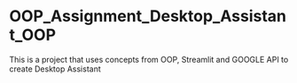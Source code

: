 # OOP_Assignment_Desktop_Assistant_OOP
This is a project that uses concepts from OOP, Streamlit and GOOGLE API to create Desktop Assistant
